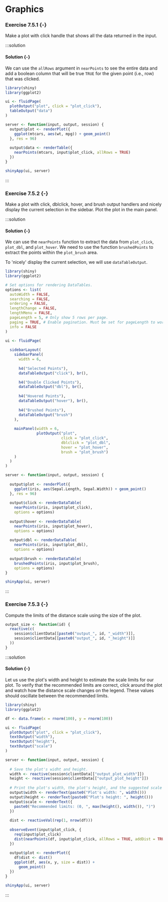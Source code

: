 # Graphics

### Exercise 7.5.1 {-}

Make a plot with click handle that shows all the data returned in the input.

:::solution
#### Solution {-}

We can use the `allRows` argument in `nearPoints` to see the entire data and
add a boolean column that will be true `TRUE` for the given point (i.e., row)
that was clicked.


```r
library(shiny)
library(ggplot2)

ui <- fluidPage(
  plotOutput("plot", click = "plot_click"),
  tableOutput("data")
)

server <- function(input, output, session) {
  output$plot <- renderPlot({
    ggplot(mtcars, aes(wt, mpg)) + geom_point()
  }, res = 96)
  
  output$data <- renderTable({
    nearPoints(mtcars, input$plot_click, allRows = TRUE)
  })
}

shinyApp(ui, server)
```
:::

<!---------------------------------------------------------------------------->
<!---------------------------------------------------------------------------->
<!---------------------------------------------------------------------------->

### Exercise 7.5.2 {-}

Make a plot with click, dblclick, hover, and brush output handlers and nicely
display the current selection in the sidebar. Plot the plot in the main panel.

:::solution
#### Solution {-}

We can use the `nearPoints` function to extract the data from `plot_click`,
`plot_dbl`, and `plot_hover`. We need to use the function `brushedPoints` to
extract the points within the `plot_brush` area.

To 'nicely' display the current selection, we will use `dataTableOutput`.


```r
library(shiny)
library(ggplot2)

# Set options for rendering DataTables.
options <- list(
  autoWidth = FALSE,
  searching = FALSE,
  ordering = FALSE,
  lengthChange = FALSE,
  lengthMenu = FALSE,
  pageLength = 5, # Only show 5 rows per page.
  paging = TRUE, # Enable pagination. Must be set for pageLength to work.
  info = FALSE
)

ui <- fluidPage(
  
  sidebarLayout(
    sidebarPanel(
      width = 6,
      
      h4("Selected Points"),
      dataTableOutput("click"), br(),

      h4("Double Clicked Points"),
      dataTableOutput("dbl"), br(),
      
      h4("Hovered Points"),
      dataTableOutput("hover"), br(),
      
      h4("Brushed Points"),
      dataTableOutput("brush")
    ),
    
    mainPanel(width = 6,
              plotOutput("plot",
                         click = "plot_click",
                         dblclick = "plot_dbl",
                         hover = "plot_hover",
                         brush = "plot_brush")
    )
  )
)

server <- function(input, output, session) {
  
  output$plot <- renderPlot({
    ggplot(iris, aes(Sepal.Length, Sepal.Width)) + geom_point()
  }, res = 96)
  
  output$click <- renderDataTable(
    nearPoints(iris, input$plot_click),
    options = options)
  
  output$hover <- renderDataTable(
    nearPoints(iris, input$plot_hover),
    options = options)
  
  output$dbl <- renderDataTable(
    nearPoints(iris, input$plot_dbl),
    options = options)
  
  output$brush <- renderDataTable(
    brushedPoints(iris, input$plot_brush),
    options = options)
}

shinyApp(ui, server)
```
:::

<!---------------------------------------------------------------------------->
<!---------------------------------------------------------------------------->
<!---------------------------------------------------------------------------->

### Exercise 7.5.3 {-}

Compute the limits of the distance scale using the size of the plot.


```r
output_size <- function(id) {
  reactive(c(
    session$clientData[[paste0("output_", id, "_width")]],
    session$clientData[[paste0("output_", id, "_height")]]
  ))
}
```

:::solution
#### Solution {-}

Let us use the plot's width and height to estimate the scale limits for our plot. To verify that the recommended limits are correct, click around the plot and watch how the distance scale changes on the legend. These values should oscillate between the recommended limits.


```r
library(shiny)
library(ggplot2)

df <- data.frame(x = rnorm(100), y = rnorm(100))

ui <- fluidPage(
  plotOutput("plot", click = "plot_click"),
  textOutput("width"),
  textOutput("height"),
  textOutput("scale")
)

server <- function(input, output, session) {
  
  # Save the plot's widht and height.
  width <- reactive(session$clientData[["output_plot_width"]])
  height <- reactive(session$clientData[["output_plot_height"]])
  
  # Print the plot's width, the plot's height, and the suggested scale limits.
  output$width <- renderText(paste0("Plot's width: ", width()))
  output$height <- renderText(paste0("Plot's height: ", height()))
  output$scale <- renderText({
    paste0("Recommended limits: (0, ", max(height(), width()), ")")
  })
  
  dist <- reactiveVal(rep(1, nrow(df)))
  
  observeEvent(input$plot_click, {
    req(input$plot_click)
    dist(nearPoints(df, input$plot_click, allRows = TRUE, addDist = TRUE)$dist_)
  })
  
  output$plot <- renderPlot({
    df$dist <- dist()
    ggplot(df, aes(x, y, size = dist)) +
      geom_point()
  })
}

shinyApp(ui, server)
```
:::
